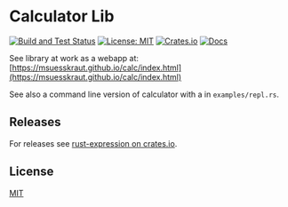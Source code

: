# Calculator Lib

[![Build and Test Status](https://github.com/msuesskraut/calc/workflows/Build%20and%20Test/badge.svg)](https://github.com/msuesskraut/calc/actions)
[![License: MIT](https://img.shields.io/badge/License-MIT-blue.svg)](https://opensource.org/licenses/MIT)
[![Crates.io](https://img.shields.io/crates/v/rust-expression.svg)](https://crates.io/crates/rust-expression)
[![Docs](https://docs.rs/rust-expression/badge.svg)](https://docs.rs/rust-expression)

See library at work as a webapp at: [https://msuesskraut.github.io/calc/index.html](https://msuesskraut.github.io/calc/index.html)

See also a command line version of calculator with a in `examples/repl.rs`.

## Releases

For releases see [rust-expression on crates.io](https://crates.io/crates/rust-expression).

## License

[MIT](LICENSE)
